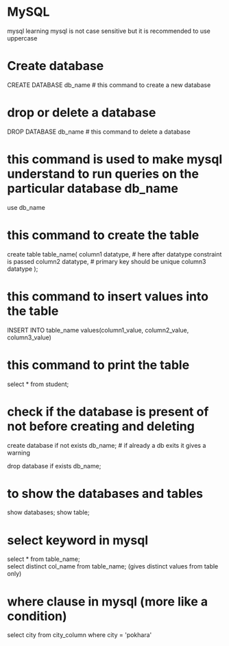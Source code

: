 # MySQL
mysql learning
mysql is not case sensitive but it is recommended to use uppercase

# Create database

CREATE DATABASE db_name   # this command to create a new database

# drop or delete a database

DROP DATABASE db_name     # this command to delete a database


# this command is used to make mysql understand to run queries on the particular database db_name

use db_name 


# this command to create the table

create table table_name(
    column1 datatype,       # here after datatype constraint is passed
    column2 datatype,       # primary key should be unique
    column3 datatype
);

# this command to insert values into the table
INSERT INTO table_name values(column1_value, column2_value, column3_value)

# this command to print the table 
select * from student;

# check if the database is present of not before creating and deleting

create database if not exists db_name;    # if already a db exits it gives a warning

drop database if exists db_name; 

# to show the databases and tables

show databases;
show table;


# select keyword in mysql

select * from table_name;    
select distinct col_name from table_name;    (gives distinct values from table only)

# where clause in mysql (more like a condition)

select city from city_column where city = 'pokhara'